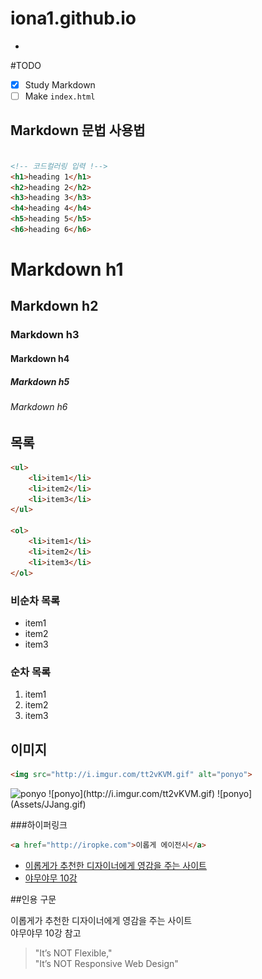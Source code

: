 # iona1.github.io





-
#TODO
- [x] Study Markdown
- [ ] Make `index.html`

## Markdown 문법 사용법


```html

<!-- 코드컬러링 입력 !-->
<h1>heading 1</h1>
<h2>heading 2</h2>
<h3>heading 3</h3>
<h4>heading 4</h4>
<h5>heading 5</h5>
<h6>heading 6</h6>

``` 


# Markdown h1
## Markdown h2
### Markdown h3
#### Markdown h4
##### Markdown h5
###### Markdown h6







## 목록

```html
<ul>
	<li>item1</li>
	<li>item2</li>
	<li>item3</li>
</ul>

<ol>
	<li>item1</li>
	<li>item2</li>
	<li>item3</li>
</ol>
```

### 비순차 목록
- item1
- item2
- item3

### 순차 목록
1. item1
1. item2
1. item3





## 이미지

```html
<img src="http://i.imgur.com/tt2vKVM.gif" alt="ponyo">


```

<img src="http://i.imgur.com/tt2vKVM.gif" alt="ponyo" width="250" height="140">
![ponyo](http://i.imgur.com/tt2vKVM.gif)
![ponyo](Assets/JJang.gif)



###하이퍼링크

```html
<a href="http://iropke.com">이롭게 에이전시</a>
```

- [이롭게가 추천한 디자이너에게 영감을 주는 사이트](http://iropke.com/blog/archives/4197)
- [야무야무 10강 ](https://docs.google.com/document/d/1VzzA2MSIgfRof8Kjb4K2Yb8X3aUFmkew3x-_P5UlhIA/edit?usp=sharing)






##인용 구문


이롭게가 추천한 디자이너에게 영감을 주는 사이트<br>
야무야무 10강 참고


> "It’s NOT Flexible,"<br>
"It’s NOT Responsive Web Design"




